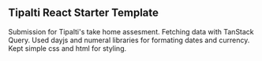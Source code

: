 ## Tipalti React Starter Template

Submission for Tipalti's take home assesment.
Fetching data with TanStack Query.
Used dayjs and numeral libraries for formating dates and currency.
Kept simple css and html for styling.

